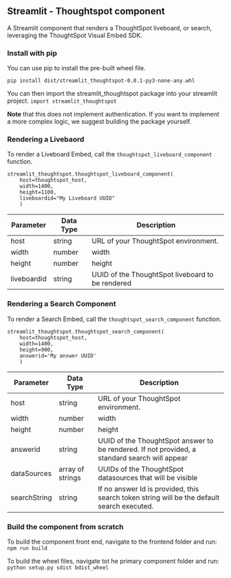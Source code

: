 ## Streamlit - Thoughtspot component

A Streamlit component that renders a ThoughtSpot liveboard, or search, leveraging the ThoughtSpot Visual Embed SDK.


### Install with pip

You can use pip to install the pre-built wheel file.

``` pip install dist/streamlit_thoughtspot-0.0.1-py3-none-any.whl ```

You can then import the streamlit_thoughtspot package into your streamlit project.
``` import streamlit_thoughtspot ```

**Note** that this does not implement authentication. If you want to implement a more complex logic, we suggest building the package yourself.

### Rendering a Livebaord
To render a Liveboard Embed, call the `thoughtspot_liveboard_component` function.

```
streamlit_thoughtspot.thoughtspot_liveboard_component(
    host=thoughtspot_host,
    width=1400,
    height=1100,
    liveboardid="My Liveboard UUID"
    )
```

| Parameter | Data Type | Description |
| ------------- | ------------- | ------------- |
| host | string | URL of your ThoughtSpot environment. |
| width | number | width |
| height | number | height |
| liveboardid | string | UUID of the ThoughtSpot liveboard to be rendered |





### Rendering a Search Component

To render a Search Embed, call the `thoughtspot_search_component` function.

```
streamlit_thoughtspot.thoughtspot_search_component(
    host=thoughtspot_host,
    width=1400,
    height=900,
    answerid='My answer UUID'
    )
```

| Parameter | Data Type | Description |
| ------------- | ------------- | ------------- |
| host | string | URL of your ThoughtSpot environment. |
| width | number | width |
| height | number | height |
| answerid | string | UUID of the ThoughtSpot answer to be rendered. If not provided, a standard search will appear |
| dataSources | array of strings | UUIDs of the ThoughtSpot datasources that will be visible |
| searchString | string | If no answer Id is provided, this search token string will be the default search executed.|







### Build the component from scratch

To build the component front end, navigate to the frontend folder and run:
``` npm run build ```

To build the wheel files, navigate tot he primary component folder and run:
``` python setup.py sdist bdist_wheel ```

